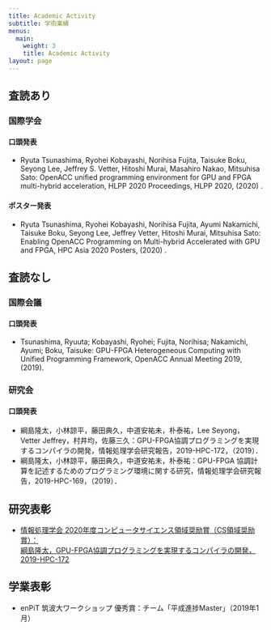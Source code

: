 ```yaml
---
title: Academic Activity
subtitle: 学術業績
menus:
  main:
    weight: 3
    title: Academic Activity
layout: page
---
```


## 査読あり
### 国際学会
#### 口頭発表
- Ryuta Tsunashima, Ryohei Kobayashi, Norihisa Fujita, Taisuke Boku, Seyong Lee, Jeffrey S. Vetter, Hitoshi Murai, Masahiro Nakao, Mitsuhisa Sato: OpenACC unified programming environment for GPU and FPGA multi-hybrid acceleration, HLPP 2020 Proceedings, HLPP 2020, (2020) .

#### ポスター発表
- Ryuta Tsunashima, Ryohei Kobayashi, Norihisa Fujita, Ayumi Nakamichi, Taisuke Boku, Seyong Lee, Jeffrey Vetter, Hitoshi Murai, Mitsuhisa Sato: Enabling OpenACC Programming on Multi-hybrid Accelerated with GPU and FPGA, HPC Asia 2020 Posters, (2020) .

## 査読なし
### 国際会議
#### 口頭発表
- Tsunashima, Ryuuta; Kobayashi, Ryohei; Fujita, Norihisa; Nakamichi, Ayumi; Boku, Taisuke: GPU-FPGA Heterogeneous Computing with Unified Programming Framework, OpenACC Annual Meeting 2019, (2019).

### 研究会
#### 口頭発表

- 綱島隆太，小林諒平，藤田典久，中道安祐未，朴泰祐，Lee Seyong，Vetter Jeffrey，村井均，佐藤三久：GPU-FPGA協調プログラミングを実現するコンパイラの開発，情報処理学会研究報告，2019-HPC-172，（2019）．
- 綱島隆太，小林諒平，藤田典久，中道安祐未，朴泰祐：GPU-FPGA 協調計算を記述するためのプログラミング環境に関する研究，情報処理学会研究報告，2019-HPC-169，（2019）．

## 研究表彰
- [情報処理学会 2020年度コンピュータサイエンス領域奨励賞（CS領域奨励賞）：  
綱島隆太，GPU-FPGA協調プログラミングを実現するコンパイラの開発，2019-HPC-172](https://www.ipsj.or.jp/award/cs-awardee-2020.html)

## 学業表彰
- enPiT 筑波大ワークショップ 優秀賞：チーム「平成進捗Master」（2019年1月）